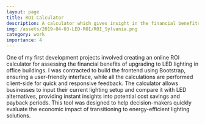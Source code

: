 ```yaml
---
layout: page
title: ROI Calculator
description: A calculator which gives insight in the financial benefits of upgrading to LED lights in office buildings.
img: /assets/2019-04-03-LED-ROI/ROI_Sylvania.png
category: work
importance: 4
---
```


One of my first development projects involved creating an online ROI calculator for assessing the financial benefits of upgrading to LED lighting in office buildings. I was contracted to build the frontend using Bootstrap, ensuring a user-friendly interface, while all the calculations are performed client-side for quick and responsive feedback. The calculator allows businesses to input their current lighting setup and compare it with LED alternatives, providing instant insights into potential cost savings and payback periods. This tool was designed to help decision-makers quickly evaluate the economic impact of transitioning to energy-efficient lighting solutions.


<div class="row">
    <div class="col-sm mt-3 mt-md-0">
        <img class="img-fluid rounded z-depth-1" src="{{ '/assets/2019-04-03-LED-ROI/ROI_Sylvania_overview.png' | relative_url }}" alt="" title="example image"/>
    </div>
</div>

